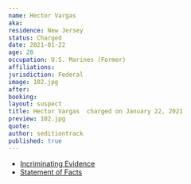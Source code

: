 ```yaml
---
name: Hector Vargas
aka:
residence: New Jersey
status: Charged
date: 2021-01-22
age: 28
occupation: U.S. Marines (Former)
affiliations:
jurisdiction: Federal
image: 102.jpg
after:
booking:
layout: suspect
title: Hector Vargas  charged on January 22, 2021
preview: 102.jpg
quote:
author: seditiontrack
published: true
---
```


- [Incriminating Evidence](https://jcitytimes.com/hector-vargas-from-unsung-hero-to-insurrectionist/)
- [Statement of Facts](https://extremism.gwu.edu/sites/g/files/zaxdzs2191/f/Hector%20Vargas%20Statement%20of%20Facts.pdf)